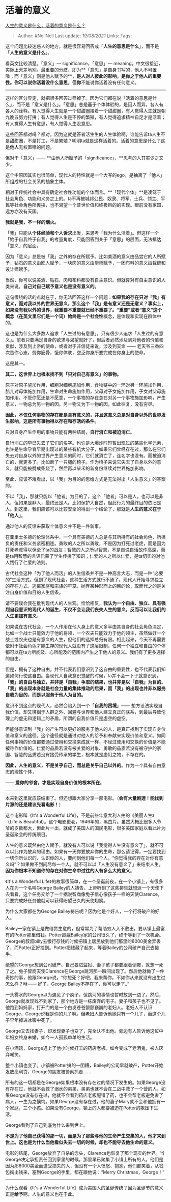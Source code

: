 # 活着的意义
[人生的意义是什么，活着的意义是什么？](https://www.zhihu.com/question/24329745/answer/967679487)


> Author: #NellNell 
Last update: *19/08/2021* 
Links:
Tags: 

  

这个问题比较迷惑人的地方，就是很容易回答成「**人生的意思是什么**」，而不是「**人生的意义是什么**」。

看英文比较清楚。「意义」— significance，「意思」— meaning。中文很接近，实际上天差地别。最重要的分歧，即为**「意思」是自身书写的，他人不可置喙；而「意义」则是他人赋予的**，**是人对人彼此的影响，是你之于他人的重要性。**你可以说你活着没什么意思，但**你**不能说你活着没有任何意义。

---

这样的区分界定，就把很多回答过筛掉了。因为它们都在说「活着的意思是什么」，而不是「意义是什么」。「意思」总是基于个体体验的，是因人而异，各人有各人的诠释。有人觉得人生就是一个甜甜圈接着一个甜甜圈，有人觉得人生就是朝九晚五努力打拼；有人觉得人生是不停的繁殖，有人觉得追求精神自足才是活着；有人觉得人生有意思，有人觉得人生没意思。

这些回答都对吗？都对。因为这就是答者活生生的人生体验啊，谁能告诉ta人生不是甜甜圈，不是打工，不是繁殖？明明ta就是这样活着的。活着的意思是什么？这是**他人**无权置喙的问题。

但对于「意义」—— **由他人所赋予的「significance」，**思考的人其实少之又少。

这个中原因其实也很简单，现代人的特性就是一个大写的ego，是抽离了「他人」所组成的社会关系的抽象主体。

相对于传统社会中具有确定社会性功能的个体而言。**「现代个体」**是凌驾于社会角色、功能和义务之上的。ta不再被城邦公民、奴隶、将军、士兵、领主、平民等社会角色所裹挟，也不渴望一个普世价值和终极目的的实现。眼前没有家国，远方亦没有天国。

**我就是我，不一样的烟火。**

「我」只能从**个体经验和个人诉求**出发，来思考「我为什么活着」。但这样一个「始于自我终于自我」的考量角度，只能回答到关于「意思」的层面，无法抵达「意义」的层面。

因为「意义」总是被「我」之外的存在所赋予。比如美酒的意义由品尝它的人所赋予，钻石的意义由匠人赋予，一块肉的意义由厨师赋予，一团布料的意义由裁缝和设计师赋予。

当然，你可以说美酒、钻石、肉和布料都没有自主意识。但就算对有自主意识的人类来说，**自己对自己赋予意义也是没有意义的。**

这句很绕的话的点就在于，你无法回答这样一个问题：**如果我的存在只对「我」有意义，而对我以外的世界无意义，那么这个「我」是有意义还是无意义？**事实上，如果没有我以外的世界，我重要不重要就已经不重要了。“重要”或者“意义”这个概念（在英文里它们是一个词）始终是一个**社会性**概念，是体现和实现在群体中的。

这也是为什么大多数人追求「人生过的有意思」，只有很少人追求「人生过的有意义」。前者只要满足自身的欲求与渴望就好了，但后者必然涉及到对他者的价值和贡献，涉及到上帝的使命，或者对于非信徒来说，涉及到天命 —— 老天爷三番四次苦你心志，劳你筋骨，饿你体肤，空乏你身所要完成在你身上的使命。

这是其一。

**其二，这世界上也根本找不到「只对自己有意义」的事物。**

原子对原子施加作用，细胞对细胞施加作用，食物链中的一环对另一环施加作用，胎儿对母体施加作用，生命对生命施加作用，父母对子女施加作用，子女对父母施加作用。不管你愿还是不愿意，一个事物的存在总在对另一个事物施加影响，产生意义，一物总为另一物的因，另一物又为下一物的因，如此往复，没有穷尽。

**因此，不仅任何事物的存在都是具有意义的，并且这意义总是对自身以外的世界发生影响，这是所有事物得以存在和存活的条件。**

只对自身产生作用的事物只能有两种结局，**自行消亡和被迫消亡**。

自行消亡的早已失去了它们的名字。也许是大爆炸时短暂出现过的某些化学元素，也许是生命孕育早期出现过的某些有机大分子，如果它们曾经存在过，那么在它们失去对自身以外的世界产生意义的同时，它们就消亡了，连名字也没有。而被迫消亡的，就更多了。比如断了一只腿的椅子。作为椅子来说它失去了自身以外的意义，就只能被劈成柴烧了，然后再以柴禾的新身份继续对世界施加影响。

至此，应该不难看出，以「我」为目的的思维方式是无法得出「人生意义」的答案的。

不以「我」，那就只能以「他者」为目的了，这个「他者」可以是人，也可以是非人，但如果是非人，最终还是人。比如保护大自然，但此行为的最终目的依旧是人。到这里，我们应该可以比较安全的得出一个结论了，那就是**人生的意义在于「他人」**。

通过他人的反馈来获取个体意义并不是一件新事。

在亚里士多德的伦理体系中，一个具有美德的人总是与其所持有的社会角色、所担负的责任和义务紧密相连。勇敢的人之所以勇敢，不是因为打死过老虎，而是因为打死老虎得以保全了ta的战友；智慧的人之所以智慧，不是自说自话故作高深，而是ta用智慧的言语启蒙了学生传授了知识；仁爱的人之所以仁爱，是ta切实的对他人践行了仁爱的法则。

古代社会这种「为了他人而活」的人生信条并不是一种高言大志，而是一种“必要的”生活方式。但到了现代社会，这种生活方式就行不通了。现代人开始寻求独立的存在方式，逃离家庭和宗族的牢笼，抛弃某种形而上的目的论，取而代之的是关注自身价值和目的人生信条。

请不要误会我在批判现代人的人生观。恰恰相反，**我认为一个自由、独立、具有强烈自我意识的现代人的诞生，不仅不会让我们丧失人生的意义，反而可以让我们的人生更加有意义**。

如果说在古代社会，一个人作用在他人身上的意义多半由其自身的社会角色决定，比如一个战士只能效力于他的将领，一个农夫只能效力于他的领主，虽然做好一个战士或农夫也是有意义的人生，但他们的选择总归有限。相比起来，今天不再需要依附于社会角色才能生存的现代人就没有了这层限制，任何一个独立和自由的个体都可以在ta力所能及、心所能及的范围内产生之于他人的意义。我们有了更多选择的自由。

但是，拥有了这种自由，并不代表我们意识到了这自由的重要性，也不代表我们知道如何行使这自由。当现代人自我意识觉醒的时候，ta并不会一下子就意识到，**「我」的自由与独立，并非是「自我」争取的结果，也并非是以「自我」为目的**。**「我」的出现本身就是社会力量的集体推动的后果，而「我」的出现也并非以服务自我为目的，而是以服务于他人为目的。**

意识不到这点的现代人，必然会陷入到一个「**自我的困境**」—— 想方设法实现自我价值，却又徘徊于人群之外、回避与世界和他人建立真正的联系，到最后导致伦理上的虚无和逻辑上的矛盾，所谓的自我价值只是虚空的虚空。

但能够意识到「我」的产生可以更好的服务于他人的人，是真正找到了实现自身价值和意义的途径。这个途径就是通过对他人的给予和奉献来实现价值和意义。如同任何事物的价值都要通过使用和交换来成就一样，不经过使用和交换的价值是不能被称作价值的。仁爱的品质若没有被关爱的对象、勇敢的品质若没有被守护的家国、智慧的品质若没有接受传承的学生，根本就是虚幻之物，不存在的。

**因此，人生的意义，不是关乎自己，而总是关乎自己以外的**。作为一个具有自由意志的理性个体，

**—— 爱你的邻舍，才是实现自身价值的根本所在**。

---

本来到这里就应该结束了。但还想跟大家分享一部电影。（**会有大量剧透！能找到片源的还是建议先看电影！**）

这个电影叫《It's a Wonderful Life》，不是前些年意大利人拍的《美丽人生》（Life is Beautiful）。这个电影更老，1946年的，黑白片。虽然大概比很多人爷爷的岁数都大，但此片一出，就成了美国人的国民电影，很多美国家庭以看此片为圣诞聚会的传统项目。

人生的意义既然由他人赋予，就没有人可以说「我觉得人生没有意义了」，就不可以以此作为放弃的理由。如果有一天你要放弃你的生命，那么请记得，一定要找到一切你所认识的、认识你的人，要问到他们每一个人，“你觉得我的存在对你有意义吗”？如果做不到问尽每一个人，就不可以以「人生没有意义了」来结束人生。**因为你根本不知道你的存在对你生命中过往的人有多么大的意义**。

《It's a Wonderful Life》的故事很简单，在一个圣诞前夜，在一个小镇上，有很多人在为一个名叫George Bailey的人祷告。上帝听到了这些祷告就想派一个天使下去看看，这个任务交给了一个据说智商像兔子信心像孩子一样的天使Clarence，只要完成好任务他就可以获得盼望已久的天使翅膀。

为什么大家都在为George Bailey祷告呢？因为他是个好人，一个行将破产的好人。

Bailey一家在镇上是做借贷生意的，但常常为了帮助穷人入不敷出，要从镇上最富有的Potter那里借钱。Potter觊觎Bailey家的公司很久了，终于等到了一次机会。George的叔叔billy去银行存钱的时候把镇上居民放到他们那里的8000美金弄丢了，而Potter正好捡到。Potter把钱藏了起来，等着Bailey的公司破产自己去接手。

绝望的George想到公司破产、自己要进监狱、妻子孩子都要跟着倒霉，就想一死了之。兔子智商天使Clarence在George跳河那一瞬间出现了。然后他就做了一件奇妙的事，他跟George说，“你想死？好吧，我来帮你。不如你从来就没有出生过怎么样？咻—— 好了，George Bailey不存在了，你可以走了。”

一头雾水的George以为遇见了个疯子，但跳河的事情也暂时放到一边了。然后，George就发现找不到家了，那个地方是一栋废弃的宅子。妻子和孩子也不见了。他跑到妈妈家，打开门的是一个白发苍苍颤颤巍巍的老妇人。老妇人不认识George，George说我是你的儿子啊。但老妇人告诉他她只有一个儿子，而这个儿子早年掉进冰窖中死了。

George又去找妻子，却发现妻子也变了，完全认不出他。旁边有人告诉他这位中年妇女终身未婚，如今一人孤孤单单的生活。

在小酒馆，George遇上了他小时候打工的药店老板。如今变成了老酒鬼，被人厌弃嘲笑。

整个小镇也变了。小镇被Potter搞的一团糟，Bailey的公司早就破产，Potter开始发放高利贷，George的朋友被警察抓走……

所有的这一切都是在George如果根本没有存在过的情况下发生的。如果George没有存在过，他就不会救了溺水的弟弟，弟弟也就不会在二战中救了一个营的人。如果George没有存在过，他就不会看到药店老板配错了药，也不会帮老板避免害了病人，一生为之懊悔。如果George没有存在过，他的妻子Mary就不会和他拥有一个家庭，三个小孩。如果没有George，镇上的人都要被迫在Potter的欺压下生活。

George看到了自己到底为什么来到世上。

**不是为了他自己获得的那一切，而是为了那些与他的生命产生交集的人，他才来到世上。这也是为什么当他看似失去一切的时候，却也不能夺去他生命的意义。**

电影的结尾，George放弃了自杀的念头，Clarence也恢复了那个现实的世界。当George决定承担责任回到家里的时候，那里早已聚集了小镇上所有的人。他们是因为那8000美金而遭受损失的人，但没有一个人愤怒、抱怨，他们都笑着，从钱包掏出钱来，塞到George的手里，都在跟他说：“Merry Christmas，George！”

---

为什么观看《It's a Wonderful Life》成为美国人的圣诞传统？因为圣诞节的意义正是**给予**啊。人生的意义也在于此。
